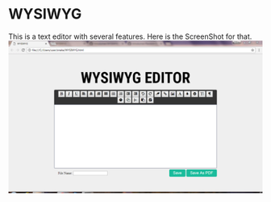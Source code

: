# WYSIWYG

This is a text editor with several features.
Here is the ScreenShot for that.
![ScreenShot](https://github.com/minukumari/WYSIWYG/blob/master/wyswyg.PNG)
